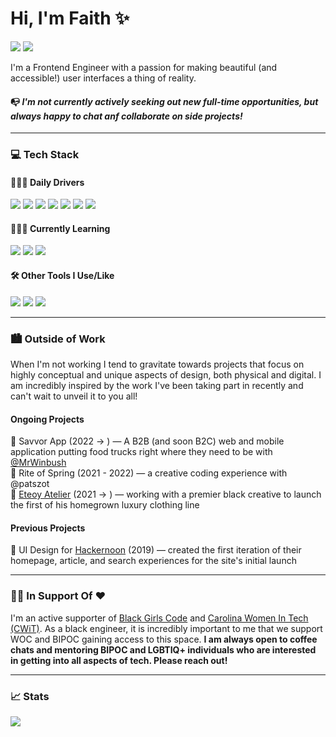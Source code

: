 # Hi, I'm Faith ✨

<a href="https://www.linkedin.com/in/faithcwalker/"><img src="https://img.shields.io/badge/LinkedIn-0077B5?style=for-the-badge&logo=linkedin&logoColor=white" /></a>
<a href="mailto:faithcorinne@gmail.com"><img src="https://img.shields.io/badge/Gmail-D14836?style=for-the-badge&logo=gmail&logoColor=white"/></a>

I'm a Frontend Engineer with a passion for making beautiful (and accessible!) user interfaces a thing of reality.
#### 📭 *I'm not currently actively seeking out new full-time opportunities, but always happy to chat anf collaborate on side projects!*
---------

### 💻 Tech Stack
#### 👩🏾‍💻 Daily Drivers
<img src="https://img.shields.io/badge/JavaScript-F7DF1E?style=for-the-badge&logo=javascript&logoColor=black" /> <img src="https://img.shields.io/badge/TypeScript-007ACC?style=for-the-badge&logo=typescript&logoColor=white" /> <img src="https://img.shields.io/badge/HTML5-E34F26?style=for-the-badge&logo=html5&logoColor=white" /> <img src="https://img.shields.io/badge/Sass-CC6699?style=for-the-badge&logo=sass&logoColor=white" /> <img src="https://img.shields.io/badge/Vue.js-35495E?style=for-the-badge&logo=vue.js&logoColor=4FC08D" /> <img src="https://img.shields.io/badge/Nuxt.js-00DC82?style=for-the-badge&logo=nuxt.js&logoColor=35495E" /> <img src="https://img.shields.io/badge/Tailwind_CSS-38B2AC?style=for-the-badge&logo=tailwind-css&logoColor=white" />

#### 👩🏽‍🏫 Currently Learning
 <img src="https://img.shields.io/badge/Amazon_AWS-232F3E?style=for-the-badge&logo=amazon-aws&logoColor=white" /> <img src="https://img.shields.io/badge/Microsoft_Azure-0089D6?style=for-the-badge&logo=microsoft-azure&logoColor=white" /> <img src="https://img.shields.io/badge/Node.js-43853D?style=for-the-badge&logo=node.js&logoColor=white" />
 
 #### 🛠 Other Tools I Use/Like
 <img src="https://img.shields.io/badge/Invision-FF3366?style=for-the-badge&logo=invision&logoColor=white" /> <img src="https://img.shields.io/badge/Figma-F24E1E?style=for-the-badge&logo=figma&logoColor=white" /> <img src="https://img.shields.io/badge/Basecamp-1D2D35?style=for-the-badge&logo=basecamp&logoColor=white" />

---------

### 🏙 Outside of Work

When I'm not working I tend to gravitate towards projects that focus on highly conceptual and unique aspects of design, both physical and digital. I am incredibly inspired by the work I've been taking part in recently and can't wait to unveil it to you all!

#### Ongoing Projects
🍕 Savvor App (2022 → ) — A B2B (and soon B2C) web and mobile application putting food trucks right where they need to be with [@MrWinbush](https://github.com/MrWinbush) <br>
🥀 Rite of Spring (2021 - 2022) — a creative coding experience with @patszot <br>
🎨 [Eteoy Atelier](https://www.eteoy.com/) (2021 → ) — working with a premier black creative to launch the first of his homegrown luxury clothing line

#### Previous Projects
🎨 UI Design for [Hackernoon](https://hackernoon.com/) (2019) — created the first iteration of their homepage, article, and search experiences for the site's initial launch <br>

---------

### ✊🏽 In Support Of ❤️

I'm an active supporter of [Black Girls Code](https://www.blackgirlscode.com/) and [Carolina Women In Tech (CWiT)](https://carolinawomenintech.org/). As a black engineer, it is incredibly important to me that we support WOC and BIPOC gaining access to this space. **I am always open to coffee chats and mentoring BIPOC and LGBTIQ+ individuals who are interested in getting into all aspects of tech. Please reach out!**

---------
### 📈 Stats
<a href="https://github.com/faithcorinne/github-readme-stats">
  <img align="left" src="https://github-readme-stats.vercel.app/api?username=faithcorinne&count_private=true&show_icons=true&theme=buefy" />
</a>

<!--
**faithcorinne/faithcorinne** is a ✨ _special_ ✨ repository because its `README.md` (this file) appears on your GitHub profile.

Here are some ideas to get you started:

- 🔭 I’m currently working on ...
- 🌱 I’m currently learning ...
- 👯 I’m looking to collaborate on ...
- 🤔 I’m looking for help with ...
- 💬 Ask me about ...
- 📫 How to reach me: ...
- 😄 Pronouns: ...
- ⚡ Fun fact: ...
-->
